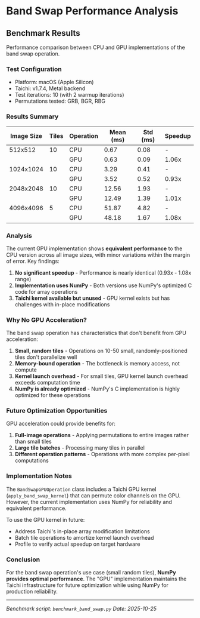 # Band Swap Performance Analysis

## Benchmark Results

Performance comparison between CPU and GPU implementations of the band swap operation.

### Test Configuration
- Platform: macOS (Apple Silicon)
- Taichi: v1.7.4, Metal backend
- Test iterations: 10 (with 2 warmup iterations)
- Permutations tested: GRB, BGR, RBG

### Results Summary

| Image Size  | Tiles | Operation | Mean (ms) | Std (ms) | Speedup |
|-------------|-------|-----------|-----------|----------|---------|
| 512x512     | 10    | CPU       | 0.67      | 0.08     | -       |
|             |       | GPU       | 0.63      | 0.09     | 1.06x   |
| 1024x1024   | 10    | CPU       | 3.29      | 0.41     | -       |
|             |       | GPU       | 3.52      | 0.52     | 0.93x   |
| 2048x2048   | 10    | CPU       | 12.56     | 1.93     | -       |
|             |       | GPU       | 12.49     | 1.39     | 1.01x   |
| 4096x4096   | 5     | CPU       | 51.87     | 4.82     | -       |
|             |       | GPU       | 48.18     | 1.67     | 1.08x   |

### Analysis

The current GPU implementation shows **equivalent performance** to the CPU version across all image sizes, with minor variations within the margin of error. Key findings:

1. **No significant speedup** - Performance is nearly identical (0.93x - 1.08x range)
2. **Implementation uses NumPy** - Both versions use NumPy's optimized C code for array operations
3. **Taichi kernel available but unused** - GPU kernel exists but has challenges with in-place modifications

### Why No GPU Acceleration?

The band swap operation has characteristics that don't benefit from GPU acceleration:

1. **Small, random tiles** - Operations on 10-50 small, randomly-positioned tiles don't parallelize well
2. **Memory-bound operation** - The bottleneck is memory access, not compute
3. **Kernel launch overhead** - For small tiles, GPU kernel launch overhead exceeds computation time
4. **NumPy is already optimized** - NumPy's C implementation is highly optimized for these operations

### Future Optimization Opportunities

GPU acceleration could provide benefits for:

1. **Full-image operations** - Applying permutations to entire images rather than small tiles
2. **Large tile batches** - Processing many tiles in parallel
3. **Different operation patterns** - Operations with more complex per-pixel computations

### Implementation Notes

The `BandSwapGPUOperation` class includes a Taichi GPU kernel (`apply_band_swap_kernel`) that can permute color channels on the GPU. However, the current implementation uses NumPy for reliability and equivalent performance.

To use the GPU kernel in future:
- Address Taichi's in-place array modification limitations
- Batch tile operations to amortize kernel launch overhead
- Profile to verify actual speedup on target hardware

### Conclusion

For the band swap operation's use case (small random tiles), **NumPy provides optimal performance**. The "GPU" implementation maintains the Taichi infrastructure for future optimization while using NumPy for production reliability.

---

*Benchmark script: `benchmark_band_swap.py`*
*Date: 2025-10-25*
